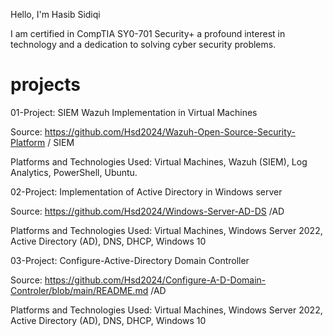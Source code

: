 Hello, I'm Hasib Sidiqi

I am certified in CompTIA SY0-701 Security+ a profound interest in technology and a dedication to solving cyber security problems. 

# projects 

 

01-Project: SIEM Wazuh Implementation in Virtual Machines 

Source:  https://github.com/Hsd2024/Wazuh-Open-Source-Security-Platform / SIEM 

Platforms and Technologies Used: Virtual Machines, Wazuh (SIEM), Log Analytics, PowerShell, Ubuntu. 

 

02-Project: Implementation of Active Directory in Windows server 

Source:  https://github.com/Hsd2024/Windows-Server-AD-DS /AD 

Platforms and Technologies Used: Virtual Machines, Windows Server 2022, Active Directory (AD), DNS, DHCP, Windows 10 

 

03-Project: Configure-Active-Directory Domain Controller 

Source:  https://github.com/Hsd2024/Configure-A-D-Domain-Controler/blob/main/README.md /AD 

Platforms and Technologies Used: Virtual Machines, Windows Server 2022, Active Directory (AD), DNS, DHCP, Windows 10 

 
